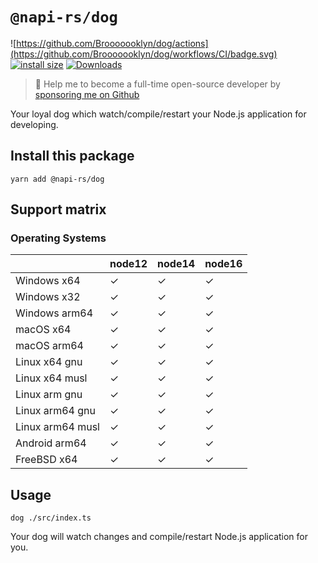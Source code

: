 # `@napi-rs/dog`

![https://github.com/Brooooooklyn/dog/actions](https://github.com/Brooooooklyn/dog/workflows/CI/badge.svg)
[![install size](https://packagephobia.com/badge?p=@napi-rs/dog)](https://packagephobia.com/result?p=@napi-rs/dog)
[![Downloads](https://img.shields.io/npm/dm/@napi-rs/dog.svg?sanitize=true)](https://npmcharts.com/compare/@napi-rs/dog?minimal=true)

> 🚀 Help me to become a full-time open-source developer by [sponsoring me on Github](https://github.com/sponsors/Brooooooklyn)


Your loyal dog which watch/compile/restart your Node.js application for developing.

## Install this package

```
yarn add @napi-rs/dog
```

## Support matrix

### Operating Systems

|                  | node12 | node14 | node16 |
| ---------------- | ------ | ------ | ------ |
| Windows x64      | ✓      | ✓      | ✓      |
| Windows x32      | ✓      | ✓      | ✓      |
| Windows arm64    | ✓      | ✓      | ✓      |
| macOS x64        | ✓      | ✓      | ✓      |
| macOS arm64      | ✓      | ✓      | ✓      |
| Linux x64 gnu    | ✓      | ✓      | ✓      |
| Linux x64 musl   | ✓      | ✓      | ✓      |
| Linux arm gnu    | ✓      | ✓      | ✓      |
| Linux arm64 gnu  | ✓      | ✓      | ✓      |
| Linux arm64 musl | ✓      | ✓      | ✓      |
| Android arm64    | ✓      | ✓      | ✓      |
| FreeBSD x64      | ✓      | ✓      | ✓      |

## Usage

```
dog ./src/index.ts
```

Your dog will watch changes and compile/restart Node.js application for you.
